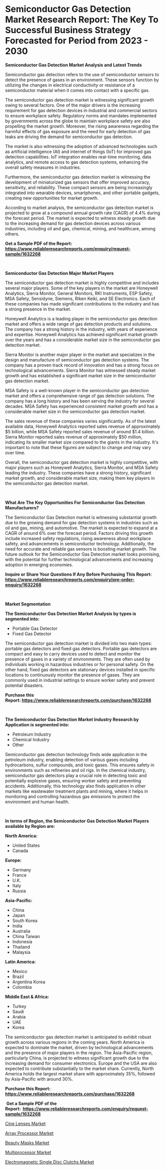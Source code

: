 <p><h1>Semiconductor Gas Detection Market Research Report: The Key To Successful Business Strategy Forecasted for Period from 2023 - 2030</h1></p><p><strong>Semiconductor Gas Detection Market Analysis and Latest Trends</strong></p>
<p><p>Semiconductor gas detection refers to the use of semiconductor sensors to detect the presence of gases in an environment. These sensors function by utilizing the changes in electrical conductivity or resistance of a semiconductor material when it comes into contact with a specific gas.</p><p>The semiconductor gas detection market is witnessing significant growth owing to several factors. One of the major drivers is the increasing requirement for gas detection devices in industrial and commercial sectors to ensure workplace safety. Regulatory norms and mandates implemented by governments across the globe to maintain workplace safety are also propelling the market growth. Moreover, the rising awareness regarding the harmful effects of gas exposure and the need for early detection of gas leaks are driving the demand for semiconductor gas detection.</p><p>The market is also witnessing the adoption of advanced technologies such as artificial intelligence (AI) and internet of things (IoT) for improved gas detection capabilities. IoT integration enables real-time monitoring, data analytics, and remote access to gas detection systems, enhancing the overall safety measures in industries.</p><p>Furthermore, the semiconductor gas detection market is witnessing the development of miniaturized gas sensors that offer improved accuracy, sensitivity, and reliability. These compact sensors are being increasingly integrated into wearable devices, smartphones, and other portable gadgets, creating new opportunities for market growth.</p><p>According to market analysis, the semiconductor gas detection market is projected to grow at a compound annual growth rate (CAGR) of 4.4% during the forecast period. The market is expected to witness steady growth due to the increasing demand for gas detection devices across various industries, including oil and gas, chemical, mining, and healthcare, among others.</p></p>
<p><strong>Get a Sample PDF of the Report:&nbsp; <a href="https://www.reliableresearchreports.com/enquiry/request-sample/1632268">https://www.reliableresearchreports.com/enquiry/request-sample/1632268</a></strong></p>
<p>&nbsp;</p>
<p><strong>Semiconductor Gas Detection Major Market Players</strong></p>
<p><p>The semiconductor gas detection market is highly competitive and includes several major players. Some of the key players in the market are Honeywell Analytics, Sierra Monitor, General Monitors, RKI Instruments, ESP Safety, MSA Safety, Sensidyne, Siemens, Riken Keiki, and SE Electronics. Each of these companies has made significant contributions to the industry and has a strong presence in the market.</p><p>Honeywell Analytics is a leading player in the semiconductor gas detection market and offers a wide range of gas detection products and solutions. The company has a strong history in the industry, with years of experience and expertise. Honeywell Analytics has achieved significant market growth over the years and has a considerable market size in the semiconductor gas detection market.</p><p>Sierra Monitor is another major player in the market and specializes in the design and manufacture of semiconductor gas detection systems. The company has a proven track record of innovation and has a strong focus on technological advancements. Sierra Monitor has witnessed steady market growth and has established a significant market size in the semiconductor gas detection market.</p><p>MSA Safety is a well-known player in the semiconductor gas detection market and offers a comprehensive range of gas detection solutions. The company has a long history and has been serving the industry for several decades. MSA Safety has experienced consistent market growth and has a considerable market size in the semiconductor gas detection market.</p><p>The sales revenue of these companies varies significantly. As of the latest available data, Honeywell Analytics reported sales revenue of approximately $5 billion, while MSA Safety reported sales revenue of around $1.4 billion. Sierra Monitor reported sales revenue of approximately $50 million, indicating its smaller market size compared to the giants in the industry. It's important to note that these figures are subject to change and may vary over time.</p><p>Overall, the semiconductor gas detection market is highly competitive, with major players such as Honeywell Analytics, Sierra Monitor, and MSA Safety leading the industry. These companies have a strong history, significant market growth, and considerable market size, making them key players in the semiconductor gas detection market.</p></p>
<p>&nbsp;</p>
<p><strong>What Are The Key Opportunities For Semiconductor Gas Detection Manufacturers?</strong></p>
<p><p>The Semiconductor Gas Detection market is witnessing substantial growth due to the growing demand for gas detection systems in industries such as oil and gas, mining, and automotive. The market is expected to expand at a CAGR of around 6% over the forecast period. Factors driving this growth include increased safety regulations, rising awareness about workplace safety, and advancements in semiconductor technology. Additionally, the need for accurate and reliable gas sensors is boosting market growth. The future outlook for the Semiconductor Gas Detection market looks promising, with the potential for further technological advancements and increasing adoption in emerging economies.</p></p>
<p><strong>Inquire or Share Your Questions If Any Before Purchasing This Report: <a href="https://www.reliableresearchreports.com/enquiry/pre-order-enquiry/1632268">https://www.reliableresearchreports.com/enquiry/pre-order-enquiry/1632268</a></strong></p>
<p>&nbsp;</p>
<p><strong>Market Segmentation</strong></p>
<p><strong>The Semiconductor Gas Detection Market Analysis by types is segmented into:</strong></p>
<p><ul><li>Portable Gas Detector</li><li>Fixed Gas Detector</li></ul></p>
<p><p>The semiconductor gas detection market is divided into two main types: portable gas detectors and fixed gas detectors. Portable gas detectors are compact and easy to carry devices used to detect and monitor the presence of gases in a variety of environments. They are often used by individuals working in hazardous industries or for personal safety. On the other hand, fixed gas detectors are stationary devices installed in specific locations to continuously monitor the presence of gases. They are commonly used in industrial settings to ensure worker safety and prevent potential disasters.</p></p>
<p><strong>Purchase this Report:&nbsp;<a href="https://www.reliableresearchreports.com/purchase/1632268">https://www.reliableresearchreports.com/purchase/1632268</a></strong></p>
<p>&nbsp;</p>
<p><strong>The Semiconductor Gas Detection Market Industry Research by Application is segmented into:</strong></p>
<p><ul><li>Petroleum Industry</li><li>Chemical Industry</li><li>Other</li></ul></p>
<p><p>Semiconductor gas detection technology finds wide application in the petroleum industry, enabling detection of various gases including hydrocarbons, sulfur compounds, and toxic gases. This ensures safety in environments such as refineries and oil rigs. In the chemical industry, semiconductor gas detectors play a crucial role in detecting toxic and potentially explosive gases, ensuring worker safety and preventing accidents. Additionally, this technology also finds application in other markets like wastewater treatment plants and mining, where it helps in monitoring and controlling hazardous gas emissions to protect the environment and human health.</p></p>
<p>&nbsp;</p>
<p><strong>In terms of Region, the Semiconductor Gas Detection Market Players available by Region are:</strong></p>
<p>
    <p> <strong> North America: </strong>
        <ul>
            <li>United States</li>
            <li>Canada</li>
        </ul>
        </p> 
    <p> <strong> Europe: </strong>
        <ul>
            <li>Germany</li>
            <li>France</li>
            <li>U.K.</li>
            <li>Italy</li>
            <li>Russia</li>
        </ul>
        </p> 
    <p> <strong> Asia-Pacific: </strong>
        <ul>
            <li>China</li>
            <li>Japan</li>
            <li>South Korea</li>
            <li>India</li>
            <li>Australia</li>
            <li>China Taiwan</li>
            <li>Indonesia</li>
            <li>Thailand</li>
            <li>Malaysia</li>
        </ul>
        </p> 
    <p> <strong> Latin America: </strong>
        <ul>
            <li>Mexico</li>
            <li>Brazil</li>
            <li>Argentina Korea</li>
            <li>Colombia</li>
        </ul>
        </p> 
    <p> <strong> Middle East & Africa: </strong>
        <ul>
            <li>Turkey</li>
            <li>Saudi</li>
            <li>Arabia</li>
            <li>UAE</li>
            <li>Korea</li>
        </ul>
    </p>
    </p>
<p><p>The semiconductor gas detection market is anticipated to exhibit robust growth across various regions in the coming years. North America is expected to dominate the market, driven by technological advancements and the presence of major players in the region. The Asia-Pacific region, particularly China, is projected to witness significant growth due to the increasing demand for consumer electronics. Europe and the USA are also expected to contribute substantially to the market share. Currently, North America holds the largest market share with approximately 35%, followed by Asia-Pacific with around 30%.</p></p>
<p><strong>Purchase this Report: <a href="https://www.reliableresearchreports.com/purchase/1632268">https://www.reliableresearchreports.com/purchase/1632268</a></strong></p>
<p>&nbsp;<strong>Get a Sample PDF of the Report:&nbsp;&nbsp;<a href="https://www.reliableresearchreports.com/enquiry/request-sample/1632268">https://www.reliableresearchreports.com/enquiry/request-sample/1632268</a></strong></p>
<p><strong></strong></p>
<p><p><a href="https://www.linkedin.com/pulse/cine-lenses-market-size-share-amp-trends-analysis-report-yqizf/">Cine Lenses Market</a></p><p><a href="https://medium.com/@randallbode/analyzing-array-processor-market-global-industry-perspective-and-forecast-2023-to-2030-a2f4b8f77891">Array Processor Market</a></p><p><a href="https://github.com/santosh758595/Market-Research-Report-List-1/blob/main/beauty-masks-market.md">Beauty Masks Market</a></p><p><a href="https://medium.com/@loyceharber/multiprocessor-market-size-and-market-trends-complete-industry-overview-2023-to-2030-8f518663989c">Multiprocessor Market</a></p><p><a href="https://github.com/Chiragrp26/Market-Research-Report-List-1/blob/main/electromagnetic-single-disc-clutchs-market.md">Electromagnetic Single Disc Clutchs Market</a></p></p>